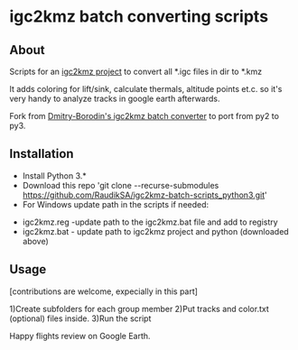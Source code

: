 # igc2kmz batch converting scripts

## About

Scripts for an [igc2kmz project](https://github.com/twpayne/igc2kmz) to convert all *.igc files in dir to *.kmz

It adds coloring for lift/sink, calculate thermals, altitude points et.c. so it's very handy to analyze tracks in google earth afterwards.

Fork from [Dmitry-Borodin's igc2kmz batch converter](https://github.com/Dmitry-Borodin/igc2kmz-batch-scripts) to port from py2 to py3.

## Installation
* Install Python 3.*
* Download this repo 'git clone --recurse-submodules https://github.com/RaudikSA/igc2kmz-batch-scripts_python3.git'
* For Windows update path in the scripts if needed:
- igc2kmz.reg -update path to the igc2kmz.bat file and add to registry
- igc2kmz.bat - update path to igc2kmz project and python (downloaded above)


## Usage

[contributions are welcome, expecially in this part]

1)Create subfolders for each group member
2)Put tracks and color.txt (optional) files inside.
3)Run the script

Happy flights review on Google Earth.
